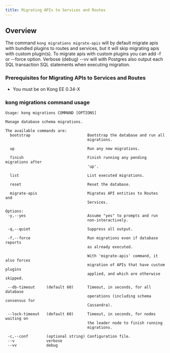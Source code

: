 ```yaml
---
title: Migrating APIs to Services and Routes
---
```


## Overview

The command `kong migrations migrate-apis` will by default migrate apis
with bundled plugins to routes and services, but it will skip migrating
apis with custom plugin(s). To migrate apis with custom plugins you can
add -f or --force option. Verbose (debug) --vv will with Postgres also
output each SQL transaction SQL statements when executing migration.


### Prerequisites for Migrating APIs to Services and Routes

* You must be on Kong EE 0.34-X

### kong migrations command usage

```
Usage: kong migrations COMMAND [OPTIONS]

Manage database schema migrations.

The available commands are:
  bootstrap                         Bootstrap the database and run all
                                    migrations.

  up                                Run any new migrations.

  finish                            Finish running any pending migrations after
                                    'up'.

  list                              List executed migrations.

  reset                             Reset the database.

  migrate-apis                      Migrates API entities to Routes and
                                    Services.

Options:
 -y,--yes                           Assume "yes" to prompts and run
                                    non-interactively.

 -q,--quiet                         Suppress all output.

 -f,--force                         Run migrations even if database reports
                                    as already executed.

                                    With 'migrate-apis' command, it also forces
                                    migration of APIs that have custom plugins
                                    applied, and which are otherwise skipped.

 --db-timeout     (default 60)      Timeout, in seconds, for all database
                                    operations (including schema consensus for
                                    Cassandra).

 --lock-timeout   (default 60)      Timeout, in seconds, for nodes waiting on
                                    the leader node to finish running
                                    migrations.

 -c,--conf        (optional string) Configuration file.
 --v              verbose
 --vv             debug

```
